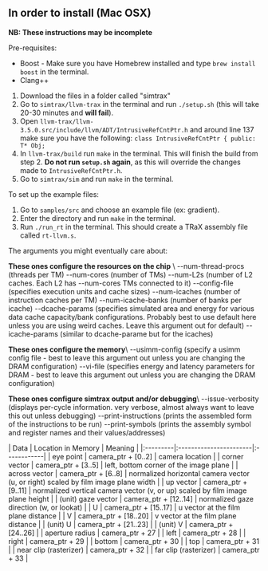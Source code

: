 ## In order to install (Mac OSX)

**NB: These instructions may be incomplete**

Pre-requisites:
* Boost - Make sure you have Homebrew installed and type `brew install boost` in the terminal.
* Clang++

1. Download the files in a folder called "simtrax"
2. Go to `simtrax/llvm-trax` in the terminal and run `./setup.sh`
(this will take 20-30 minutes and __will fail__).
3. Open `llvm-trax/llvm-3.5.0.src/include/llvm/ADT/IntrusiveRefCntPtr.h` and around
line 137 make sure you have the following:
`class IntrusiveRefCntPtr {
    public:
    T* Obj;`
4. In `llvm-trax/build` run `make` in the terminal. This will finish the build from step 2.
__Do not run `setup.sh` again__, as this will override the changes made to `IntrusiveRefCntPtr.h`.
5. Go to `simtrax/sim` and run `make` in the terminal.

To set up the example files:
1. Go to `samples/src` and choose an example file (ex: gradient).
2. Enter the directory and run `make` in the terminal.
3. Run `./run_rt` in the terminal. This should create a TRaX assembly file
called `rt-llvm.s`.


The arguments you might eventually care about:

****These ones configure the resources on the chip**** \\
--num-thread-procs  (threads per TM)
--num-cores (number of TMs)
--num-L2s (number of L2 caches. Each L2 has --num-cores TMs connected to it)
--config-file (specifies execution units and cache sizes)
--num-icaches (number of instruction caches per TM)
--num-icache-banks (number of banks per icache)
--dcache-params (specifies simulated area and energy for various data cache capacity/bank configurations. Probably best to use default here unless you are using weird caches. Leave this argument out for default)
--icache-params (similar to dcache-parame but for the icaches)

****These ones configure the memory****\\
--usimm-config (specify a usimm config file - best to leave this argument out unless you are changing the DRAM configuration)
--vi-file (specifies energy and latency parameters for DRAM - best to leave this argument out unless you are changing the DRAM configuration)

****These ones configure simtrax output and/or debugging****\\
--issue-verbosity (displays per-cycle information. very verbose, almost always want to leave this out unless debugging)
--print-instructions (prints the assembled form of the instructions to be run)
--print-symbols (prints the assembly symbol and register names and their values/addresses)


| Data | Location in Memory | Meaning | |:---------|:-----------------------|:------------| | eye point | camera_ptr + [0..2] | camera location | | corner vector | camera_ptr + [3..5] | left, bottom corner of the image plane | | across vector | camera_ptr + [6..8] | normalized horizontal camera vector (u, or right) scaled by film image plane width | | up vector | camera_ptr + [9..11] | normalized vertical camera vector (v, or up) scaled by film image plane height | | (unit) gaze vector | camera_ptr + [12..14] | normalized gaze direction (w, or lookat) | | U | camera_ptr + [15..17] | u vector at the film plane distance | | V | camera_ptr + [18..20] | v vector at the film plane distance | | (unit) U | camera_ptr + [21..23] | | (unit) V | camera_ptr + [24..26] | | aperture radius | camera_ptr + 27 | | left | camera_ptr + 28 | | right | camera_ptr + 29 | | bottom | camera_ptr + 30 | | top | camera_ptr + 31 | | near clip (rasterizer) | camera_ptr + 32 | | far clip (rasterizer) | camera_ptr + 33 |
